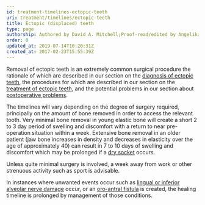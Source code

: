 ```yaml
---
id: treatment-timelines-ectopic-teeth
uri: treatment/timelines/ectopic-teeth
title: Ectopic (displaced) teeth
type: page
authorship: Authored by David A. Mitchell;Proof-read/edited by Angelika Sebald
order: 0
updated_at: 2019-07-14T10:20:31Z
created_at: 2017-02-23T15:55:39Z
---
```


<p>Removal of ectopic teeth is an extremely common surgical procedure
    the rationale of which are described in our section on the
    <a href="/diagnosis/a-z/ectopic-teeth">diagnosis of ectopic teeth</a>,
    the procedures for which are described in our section on
    the <a href="/treatment/surgery/ectopic-teeth/detailed">treatment of ectopic teeth</a>,
    and the potential problems in our section about <a href="/treatment/surgery/postoperative-problems/teeth">postoperative problems</a>.</p>
<p>The timelines will vary depending on the degree of surgery required,
    principally on the amount of bone removed in order to access
    the relevant tooth. Very minimal bone removal in young elastic
    bone will create a short 2 to 3 day period of swelling and
    discomfort with a return to near pre-operation situation
    within a week. Extensive bone removal in an older patient
    (jaw bone increases in density and decreases in elasticity
    over the age of approximately 40) can result in 7 to 10 days
    of swelling and discomfort which may be prolonged if a
    <a href="/diagnosis/a-z/bone-lesion">dry socket</a> occurs.</p>
<p>Unless quite minimal surgery is involved, a week away from work
    or other strenuous activity such as sport is advisable.</p>
<p>In instances where unwanted events occur such as <a href="/diagnosis/a-z/neuropathies">lingual or inferior alveolar nerve damage</a>    occur, or an <a href="/diagnosis/a-z/fistula">oro-antral fistula</a>    is created, the healing timeline is prolonged by management
    of those conditions.</p>
